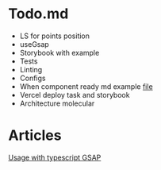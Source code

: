 # Todo.md

- LS for points position
- useGsap
- Storybook with example
- Tests
- Linting
- Configs
- When component ready md example [file](https://github.com/Barklim/onlyfClient?tab=readme-ov-file)
- Vercel deploy task and storybook
- Architecture molecular

# Articles

[Usage with typescript GSAP](https://gsap.com/community/forums/topic/19861-usage-with-typescript/)